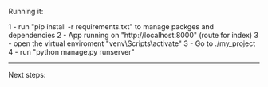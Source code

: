 Running it:

1 - run "pip install -r requirements.txt" to manage packges and dependencies
2 - App running on "http://localhost:8000" (route for index)
3 - open the virtual enviroment "venv\Scripts\activate"
3 - Go to ./my_project
4 - run "python manage.py runserver"


**************
Next steps:
